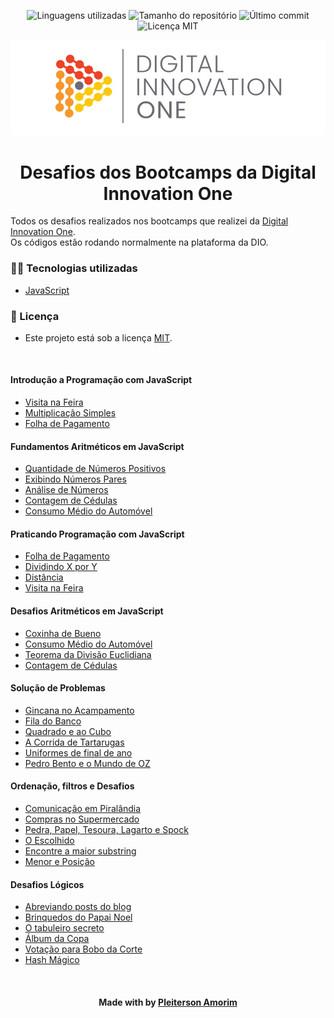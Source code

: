 <!-- Badges session -->
<p align="center">
  <!-- languages -->
  <img src="https://img.shields.io/github/languages/count/pleiterson/dotnet-mongodb?style=social" alt="Linguagens utilizadas">
  <!-- repo size -->
  <img src="https://img.shields.io/github/repo-size/Pleiterson/dotnet-mongodb?style=social" alt="Tamanho do repositório">
  <!-- last commit -->
  <img src="https://img.shields.io/github/last-commit/Pleiterson/dotnet-mongodb?style=social" alt="Último commit">
  <!-- licence MIT -->
  <img src="https://img.shields.io/github/license/Pleiterson/dotnet-mongodb?style=social" alt="Licença MIT">
</p>

<!--Banner session-->
<p align="center">
  <img src="./assets/banner.png" alt="DIO" title="Digital Innovation One">
</p>

<!--About session-->
<h1 align="center">Desafios dos Bootcamps da Digital Innovation One</h1>

Todos os desafios realizados nos bootcamps que realizei da [Digital Innovation One](https://digitalinnovation.one/).<br>
Os códigos estão rodando normalmente na plataforma da DIO.

<h3>👨‍💻 Tecnologias utilizadas</h3>

- [JavaScript](https://developer.mozilla.org/en-US/docs/Web/JavaScript)

<!--License session-->
<h3>📝 Licença</h3>

- Este projeto está sob a licença [MIT](./LICENSE).

<br><h4>Introdução a Programação com JavaScript</h4>

- [Visita na Feira](https://github.com/Pleiterson/desafios-bootcamps-dio/blob/master/01-Introducao-a-programacao-com-javascript/visita-na-feira.js)
- [Multiplicação Simples](https://github.com/Pleiterson/desafios-bootcamps-dio/blob/master/01-Introducao-a-programacao-com-javascript/multiplicacao-simples.js)
- [Folha de Pagamento](https://github.com/Pleiterson/desafios-bootcamps-dio/blob/master/01-Introducao-a-programacao-com-javascript/folha-de-pagamento.js)

<h4>Fundamentos Aritméticos em JavaScript</h4>

- [Quantidade de Números Positivos](https://github.com/Pleiterson/desafios-bootcamps-dio/blob/master/02-Fundamentos-aritmeticos-em-javascript/quantidade-de-numeros-positivos.js)
- [Exibindo Números Pares](https://github.com/Pleiterson/desafios-bootcamps-dio/blob/master/02-Fundamentos-aritmeticos-em-javascript/exibindo-numeros-pares.js)
- [Análise de Números](https://github.com/Pleiterson/desafios-bootcamps-dio/blob/master/02-Fundamentos-aritmeticos-em-javascript/analise-de-numeros.js)
- [Contagem de Cédulas](https://github.com/Pleiterson/desafios-bootcamps-dio/blob/master/02-Fundamentos-aritmeticos-em-javascript/contagem-de-cedulas.js)
- [Consumo Médio do Automóvel](https://github.com/Pleiterson/desafios-bootcamps-dio/blob/master/02-Fundamentos-aritmeticos-em-javascript/consumo-medio-do-automovel.js)

<h4>Praticando Programação com JavaScript</h4>

- [Folha de Pagamento](https://github.com/Pleiterson/desafios-bootcamps-dio/blob/master/01-Introducao-a-programacao-com-javascript/folha-de-pagamento.js)
- [Dividindo X por Y]()
- [Distância]()
- [Visita na Feira](https://github.com/Pleiterson/desafios-bootcamps-dio/blob/master/01-Introducao-a-programacao-com-javascript/visita-na-feira.js)

<h4>Desafios Aritméticos em JavaScript</h4>

- [Coxinha de Bueno]()
- [Consumo Médio do Automóvel](https://github.com/Pleiterson/desafios-bootcamps-dio/blob/master/02-Fundamentos-aritmeticos-em-javascript/consumo-medio-do-automovel.js)
- [Teorema da Divisão Euclidiana]()
- [Contagem de Cédulas](https://github.com/Pleiterson/desafios-bootcamps-dio/blob/master/02-Fundamentos-aritmeticos-em-javascript/contagem-de-cedulas.js)

<h4>Solução de Problemas</h4>

- [Gincana no Acampamento]()
- [Fila do Banco]()
- [Quadrado e ao Cubo]()
- [A Corrida de Tartarugas]()
- [Uniformes de final de ano]()
- [Pedro Bento e o Mundo de OZ]()

<h4>Ordenação, filtros e Desafios</h4>

- [Comunicação em Piralândia]()
- [Compras no Supermercado]()
- [Pedra, Papel, Tesoura, Lagarto e Spock]()
- [O Escolhido]()
- [Encontre a maior substring]()
- [Menor e Posição]()

<h4>Desafios Lógicos</h4>

- [Abreviando posts do blog]()
- [Brinquedos do Papai Noel]()
- [O tabuleiro secreto]()
- [Álbum da Copa]()
- [Votação para Bobo da Corte]()
- [Hash Mágico]()

<!--Bottom session-->
<br><h4 align=center>Made with by <a target="_blank" href="https://pleiterson.vercel.app" >Pleiterson Amorim</a></h4>
